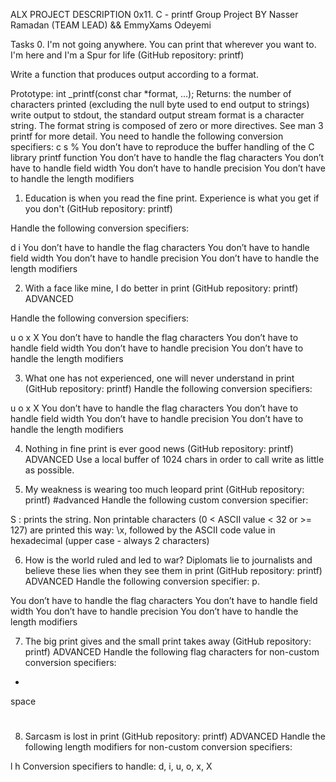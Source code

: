 ALX PROJECT DESCRIPTION
0x11. C - printf
Group Project BY Nasser Ramadan (TEAM LEAD) && EmmyXams Odeyemi

Tasks
0. I'm not going anywhere. You can print that wherever you want to. I'm here and I'm a Spur for life
(GitHub repository: printf)

Write a function that produces output according to a format.

Prototype: int _printf(const char *format, ...);
Returns: the number of characters printed (excluding the null byte used to end output to strings)
write output to stdout, the standard output stream
format is a character string. The format string is composed of zero or more directives. See man 3 printf for more detail. You need to handle the following conversion specifiers:
c
s
%
You don’t have to reproduce the buffer handling of the C library printf function
You don’t have to handle the flag characters
You don’t have to handle field width
You don’t have to handle precision
You don’t have to handle the length modifiers

1. Education is when you read the fine print. Experience is what you get if you don't
(GitHub repository: printf)

Handle the following conversion specifiers:

d
i
You don’t have to handle the flag characters
You don’t have to handle field width
You don’t have to handle precision
You don’t have to handle the length modifiers

2. With a face like mine, I do better in print
(GitHub repository: printf) ADVANCED

Handle the following conversion specifiers:

u
o
x
X
You don’t have to handle the flag characters
You don’t have to handle field width
You don’t have to handle precision
You don’t have to handle the length modifiers

3. What one has not experienced, one will never understand in print
(GitHub repository: printf)
Handle the following conversion specifiers:

u
o
x
X
You don’t have to handle the flag characters
You don’t have to handle field width
You don’t have to handle precision
You don’t have to handle the length modifiers

4. Nothing in fine print is ever good news
(GitHub repository: printf) ADVANCED
Use a local buffer of 1024 chars in order to call write as little as possible.

5. My weakness is wearing too much leopard print
(GitHub repository: printf) #advanced
Handle the following custom conversion specifier:

S : prints the string.
Non printable characters (0 < ASCII value < 32 or >= 127) are printed this way: \x, followed by the ASCII code value in hexadecimal (upper case - always 2 characters)


6. How is the world ruled and led to war? Diplomats lie to journalists and believe these lies when they see them in print
(GitHub repository: printf) ADVANCED
Handle the following conversion specifier: p.

You don’t have to handle the flag characters
You don’t have to handle field width
You don’t have to handle precision
You don’t have to handle the length modifiers

7. The big print gives and the small print takes away
(GitHub repository: printf) ADVANCED
Handle the following flag characters for non-custom conversion specifiers:

+
space
#

8. Sarcasm is lost in print
(GitHub repository: printf) ADVANCED
Handle the following length modifiers for non-custom conversion specifiers:

l
h
Conversion specifiers to handle: d, i, u, o, x, X

